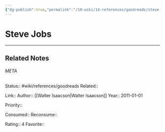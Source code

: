 ```yaml
---
{"dg-publish":true,"permalink":"/10-wiki/14-references/goodreads/steve-jobs/"}
---
```


# Steve Jobs
---

## Related Notes




###### META
Status:: #wiki/references/goodreads
Related:: 

Link:: 
Author:: [[Walter Isaacson\|Walter Isaacson]]
Year:: 2011-01-01

Priority:: 

Consumed:: 
Reconsume:: 

Rating:: 4
Favorite:: 
